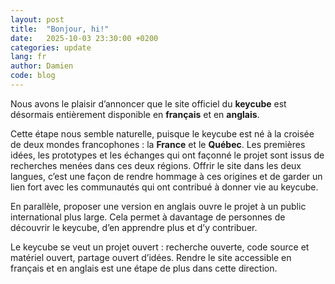 ```yaml
---
layout: post
title:  "Bonjour, hi!"
date:   2025-10-03 23:30:00 +0200
categories: update
lang: fr
author: Damien
code: blog
---
```

Nous avons le plaisir d’annoncer que le site officiel du **keycube** est désormais entièrement disponible en **français** et en **anglais**.

Cette étape nous semble naturelle, puisque le keycube est né à la croisée de deux mondes francophones : la **France** et le **Québec**. Les premières idées, les prototypes et les échanges qui ont façonné le projet sont issus de recherches menées dans ces deux régions. Offrir le site dans les deux langues, c’est une façon de rendre hommage à ces origines et de garder un lien fort avec les communautés qui ont contribué à donner vie au keycube.

En parallèle, proposer une version en anglais ouvre le projet à un public international plus large. Cela permet à davantage de personnes de découvrir le keycube, d’en apprendre plus et d’y contribuer.

Le keycube se veut un projet ouvert : recherche ouverte, code source et matériel ouvert, partage ouvert d’idées. Rendre le site accessible en français et en anglais est une étape de plus dans cette direction.